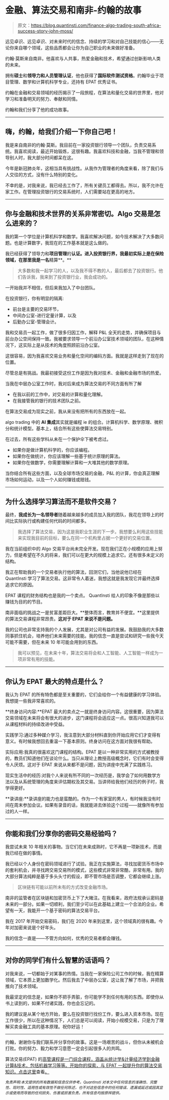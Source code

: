 # 金融、算法交易和南非-约翰的故事

> 原文：<https://blog.quantinsti.com/finance-algo-trading-south-africa-success-story-john-moss/>

远见卓识、远见卓识、对未来时代的信念、持续的学习和对自己技能的信心——无论你来自哪个领域，这些品质都会让你为自己职业的未来做好准备。

约翰·莫斯来自南非。他喜欢与人共事，热爱金融和技术，希望通过创新影响人类的未来。

拥有**硕士**和**领导力和人员管理认证**，他也获得了**国际软件测试资格**。约翰毕业于项目管理、数学和计算机科学专业，还持有 EPAT 优秀证书。

约翰在金融和交易领域的经历揭示了一段旅程，在算法和量化交易的世界里，他对学习和准备明天的努力、奉献和同情。

约翰和我们分享了他的成功故事。

* * *

## 嗨，约翰，给我们介绍一下你自己吧！

我是来自南非的约翰·莫斯。我目前在一家投资银行领导一个团队，负责交易系统。我喜欢阅读，最近开始锻炼，这很有趣。我喜欢科技和金融，当我不管理和领导别人时，我大部分时间都呆在这。

今年是新冠肺炎年，这相当具有挑战性。从我作为管理者的角度来看，除了我们与人交往的方式，没有什么特别的变化。

不幸的是，对我来说，我已经去工作了，所有关键员工都得去。所以，我不允许在家工作。在管理投资银行的交易系统时，人们需要站在更高的地方。

* * *

## 你与金融和技术世界的关系非常密切。Algo 交易是怎么进来的？

我的第一个学位是计算机科学和数学。我喜欢解决问题，如今技术解决了大多数问题。也是计算数字，我现在的工作基本就是这么做的。

我已经获得了领导力和**项目管理**的**认证。进入投资银行界，我最初实际上是在保险领域，在那里我是一名**精算**。**

> 大多数和我一起学习的人，以及我不得不教的人，最后都去了投资银行。他们告诉我，我来到了投资银行业，我会成功的。

一开始我并不相信，但后来我加入了中台团队。

在投资银行，你有明显的隔离:

*   前台是主要的交易环节，
*   中间办公室-进行定量计算，以及
*   后勤办公室-管理会计。

我和交易员一起工作，做了很多归因工作，解释 P&L 全天的走势，并确保项目与前台办公空间保持一致。我被要求领导一个前沿办公室技术领域的团队，在这种情况下，这实际上是从技术的角度照顾前沿办公室。

这很容易，因为我喜欢交易业务和量化空间的编码方面。我就是这样走到了现在的位置。

尽管总是有挑战。我最初接受这份工作是因为我对技术、金融和金融市场的热爱。

当我在中层办公室工作时，我对后来成为算法交易的不同方面有所了解

*   在我以前的工作中，对交易的计算和量化理解。
*   在我接管我的银行的技术团队之前。

在算法交易成为现实之前，我从来没有把所有的东西放在一起。

algo trading 中的 **AI 集成**其实就是编程 ie 的组合。计算机科学、数学原理、微积分和统计模型。基本上，结合所有这些使算法交易特别。

在过去，所有这些学科从未在一个保护伞下被考虑过。

*   如果你是做计算机科学的，你应该编程。
*   如果你在做统计，你应该理解一些基于统计原理的算法。
*   如果你在做数学，你需要理解计算和一大堆其他的数学原理。

当你结合所有这些方面，以及全球市场交易的金融，P&L 的计算，你会真正理解市场如何运动，以及一个人如何赚钱或赔钱。

* * *

## 为什么选择学习算法而不是软件交易？

最终，**我成长为一名领导者**随着越来越多的成员加入我的团队，我花在领导上的时间比实际执行或构建任何代码的时间都多。

> 我选择了算法交易，因为这是我职业生涯的下一步。我想要么利用这些技能来实现我目前的目标，要么在同一个机构里占据一个更好的交易位置。

我在当前组织中的 Algo 交易平台尚未完全开发。现在我们正在小规模的应用上努力，但是希望在不久的将来，我们可以在更大的规模上追求它。还有很多未定义的结构。

我正在帮助我的一个交易者执行他的算法，回测它们，当他说他已经在 QuantInsti 学习了算法交易。这非常令人着迷，我想这就是我发现它并最终选择追求它的原因。

EPAT 课程的财务结构也是我的一个卖点。 QuantInsti 给人的印象不像是那些以赚钱为目的的节目。

南非面临的挑战之一是贫富差距巨大。**整体而言，教育并不便宜。**这里提供的算法交易课程非常昂贵。**这对于 EPAT 来说不是问题。**

我的公司也非常支持我的个人发展，尤其是对公司有益的发展。我鼓励我的大多数同事抓住机会，培养他们未来需要的技能。我的信念一直是尝试和研究一些我今天可能不需要，但在未来 10 年可能会用到的东西。

> 我可以预见，在未来十年，算法交易将会和人工智能、人工智能一样成为一项非常有用的技能。

* * *

## 你认为 EPAT 最大的特点是什么？

我认为 EPAT 的所有特色都是至关重要的，它们会给你一个有益健康的学习体验。我想提一些我非常喜欢的。

**终身访问内容:**EPAT 最大的卖点之一就是终身访问内容。这很重要，因为算法交易领域在未来将会有很大的进步，这门课程将会适应这一点。很高兴知道我可以从课程材料的持续改进中受益。

实践学习:通过多种媒介学习，我注意到大部分材料直到你开始应用它们才变得有意义。有时候我想回去重温一下基本原则。终身访问在这方面对我很有帮助。

实际应用:我真的很喜欢这门课程的结构。EPAT 是以一种非常实用的方式被教授的，教员们知道他们在谈论什么。当只从理论上教授高级概念时，它们有时会变得令人厌烦。这对于 EPAT 来说从来都不是问题，因为讲座中充满了实践练习。

现实生活中的经历:对我个人来说有所不同的一次经历是，我学会了如何用数学方法以及从系统管理的角度来评估期权及其交易。当讲师给我他们经历的例子时，我学得更好。

**录讲座:**录讲座的能力也是蛮酷的。作为一个有家室的男人，有时候我没有时间在周末参加会议。如果有录音的话，我就能进去体验这个过程——就像所有参加过的人一样。

* * *

## 你能和我们分享你的密码交易经验吗？

我尝试未来 10 年相关的事物。当它们在未来成熟时，它不再是一项新技术，而是我已经在做的事情。

我已经以个人身份在密码领域进行了试验。我正在实施算法，寻找加密货币市场中的套利机会，并寻找跨交易交易所的模式，这些模式非常非常酷，非常有用。我的大部分算法纯粹是基于多头头寸的假设，即不管市场是否调整，它都会继续上涨。

> 区块链有可能以前所未有的方式改变金融市场。

南非的监管者在区块链和加密货币上下了大赌注。在我看来，政府法规承认密码是未来的一部分。如果一切顺利，我们至少可以在此基础上建立一个合法的企业。希望有一天，我能开一个基于密码的算法交易平台。

我在 2017 年开始交易密码，我们在 2020 年来到这里，这个领域真的很有趣。今年对加密来说是个好年头。

我的信念一直是——不管方向如何，优秀的交易者都会赚钱。

* * *

## 对你的同学们有什么智慧的话语吗？

对我来说，一切都始于对某事的热情。当我在一家保险公司工作的时候，我在精算领域，它本质上更加数学化。然后我去了中层办公室，这让我了解了市场，并把我推向了技术领域。

我最坚定的信念是，如果你不把手弄脏，你可能学不到任何有用的东西。即使你从书上读到的，如果不付诸实践，你也会忘记的。

我的建议是从某个地方开始，要么在投资银行找份工作，要么进入资本市场。现在工作很少，所以在这种情况下，人们总是可以阅读，开始小规模交易，只是为了理解买卖金融工具的基本原理。祝你好运！

* * *

约翰，谢谢你与我们联系并分享你的故事。这是一场艰苦的战斗，但你从未被机会打败。你的努力、毅力和学习意愿一定会引起很多人的共鸣。

算法交易(EPAT) 的[高管课程是一门综合课程，涵盖从统计学&计量经济学到金融计算&技术，包括机器学习等等。开始你的探索，与 EPAT 一起提升你的算法交易知识。点击这里](https://www.quantinsti.com/)查看[。](https://www.quantinsti.com/)

*<small>免责声明:本文提供的所有数据和信息仅供参考。QuantInsti 对本文中任何信息的准确性、完整性、现时性、适用性或有效性不做任何陈述，也不对这些信息中的任何错误、遗漏或延迟或因其显示或使用而导致的任何损失、伤害或损害负责。所有信息均按原样提供。</small>*